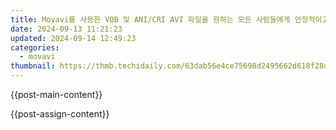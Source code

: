 ```yaml
---
title: Movavi를 사용한 VOB 및 ANI/CRI AVI 파일을 원하는 모든 사람들에게 안정적이고 무료로! - Online Converter
date: 2024-09-13 11:21:23
updated: 2024-09-14 12:49:23
categories:
  - movavi
thumbnail: https://thmb.techidaily.com/63dab56e4ce75698d2495662d618f28dc10e8ea5781384709b703dd0571829f2.jpg
---
```


{{post-main-content}}

<ins class="adsbygoogle"
     style="display:block"
     data-ad-format="autorelaxed"
     data-ad-client="ca-pub-7571918770474297"
     data-ad-slot="1223367746"></ins>

{{post-assign-content}}

<ins class="adsbygoogle"
     style="display:block"
     data-ad-client="ca-pub-7571918770474297"
     data-ad-slot="8358498916"
     data-ad-format="auto"
     data-full-width-responsive="true"></ins>
